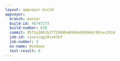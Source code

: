 ```yaml
---
layout: appveyor-build
appveyor:
  branch: master
  build-id: 46747173
  build-number: 639
  commit: 95f1a1061b27f2908b46584e0589ddc99cec2914
  job-id: iyux1cqgc0vx61kf
  job-number: 3
  os-name: Windows
  test-result: 0
---
```

